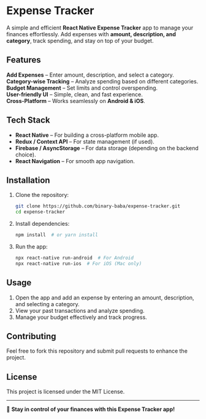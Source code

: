 # Expense Tracker

A simple and efficient **React Native Expense Tracker** app to manage your finances effortlessly. Add expenses with **amount, description, and category**, track spending, and stay on top of your budget.

## Features

**Add Expenses** – Enter amount, description, and select a category.  
**Category-wise Tracking** – Analyze spending based on different categories.  
**Budget Management** – Set limits and control overspending.  
**User-friendly UI** – Simple, clean, and fast experience.  
**Cross-Platform** – Works seamlessly on **Android & iOS**.  

## Tech Stack

- **React Native** – For building a cross-platform mobile app.
- **Redux / Context API** – For state management (if used).
- **Firebase / AsyncStorage** – For data storage (depending on the backend choice).
- **React Navigation** – For smooth app navigation.

## Installation

1. Clone the repository:
   ```sh
   git clone https://github.com/binary-baba/expense-tracker.git
   cd expense-tracker
   ```

2. Install dependencies:
   ```sh
   npm install  # or yarn install
   ```

3. Run the app:
   ```sh
   npx react-native run-android  # For Android
   npx react-native run-ios  # For iOS (Mac only)
   ```

## Usage

1. Open the app and add an expense by entering an amount, description, and selecting a category.
2. View your past transactions and analyze spending.
3. Manage your budget effectively and track progress.

## Contributing

Feel free to fork this repository and submit pull requests to enhance the project.

## License

This project is licensed under the MIT License.

---

🚀 **Stay in control of your finances with this Expense Tracker app!**

